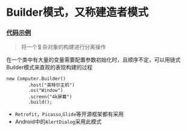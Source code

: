 # Builder模式，又称建造者模式

### [代码示例](https://github.com/TruthKeeper/DesignPattern/tree/master/app/src/main/java/com/tk/designpattern/builder)

>将一个复杂对象的构建进行分离操作

在一个类中有大量的变量需要配置参数初始化时，且顺序不定，可以用链式Builder模式来直观的表现构建的过程

````
new Computer.Builder()
        .host("英特尔主机")
        .os("Window")
        .screen("4k屏幕")
        .build();
````

- ``Retrofit``，``Picasso``,``Glide``等开源框架都有采用
- Android中的``AlertDialog``采用此模式


